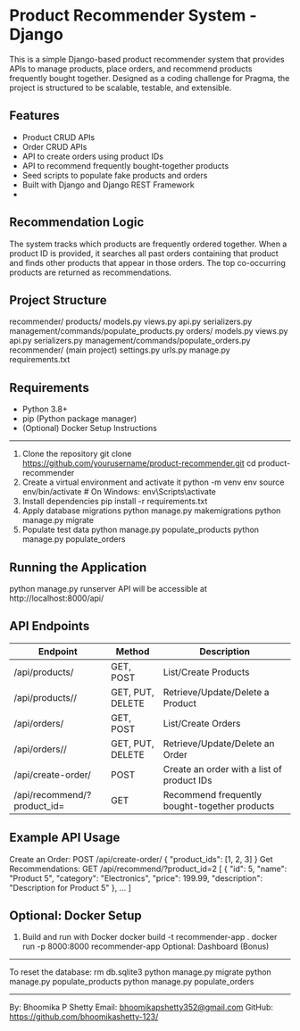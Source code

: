 Product Recommender System - Django
===================================
This is a simple Django-based product recommender system that provides APIs to manage products, place orders, and
recommend products frequently bought together. Designed as a coding challenge for Pragma, the project is structured
to be scalable, testable, and extensible.

Features
--------
- Product CRUD APIs
- Order CRUD APIs
- API to create orders using product IDs
- API to recommend frequently bought-together products
- Seed scripts to populate fake products and orders
- Built with Django and Django REST Framework
- 
Recommendation Logic
--------------------
The system tracks which products are frequently ordered together. When a product ID is provided, it searches all past
orders containing that product and finds other products that appear in those orders. The top co-occurring products are
returned as recommendations.

Project Structure
-----------------
recommender/
 products/
 models.py
 views.py
 api.py
 serializers.py
 management/commands/populate_products.py
 orders/
 models.py
 views.py
 api.py
 serializers.py
 management/commands/populate_orders.py
 recommender/ (main project)
 settings.py
 urls.py
 manage.py
 requirements.txt
 
Requirements
------------
- Python 3.8+
- pip (Python package manager)
- (Optional) Docker
Setup Instructions
------------------
1. Clone the repository
 git clone https://github.com/yourusername/product-recommender.git
 cd product-recommender
2. Create a virtual environment and activate it
 python -m venv env
 source env/bin/activate # On Windows: env\Scripts\activate
3. Install dependencies
 pip install -r requirements.txt
4. Apply database migrations
 python manage.py makemigrations
 python manage.py migrate
5. Populate test data
 python manage.py populate_products
 python manage.py populate_orders

Running the Application
-----------------------
python manage.py runserver
API will be accessible at http://localhost:8000/api/

API Endpoints
-------------
| Endpoint | Method | Description |
|----------------------------------|------------|-----------------------------------------------|
| /api/products/ | GET, POST | List/Create Products |
| /api/products/<id>/ | GET, PUT, DELETE | Retrieve/Update/Delete a Product |
| /api/orders/ | GET, POST | List/Create Orders |
| /api/orders/<id>/ | GET, PUT, DELETE | Retrieve/Update/Delete an Order |
| /api/create-order/ | POST | Create an order with a list of product IDs |
| /api/recommend/?product_id=<id> | GET | Recommend frequently bought-together products |

Example API Usage
-----------------
Create an Order:
POST /api/create-order/
 {
 "product_ids": [1, 2, 3]
 }
Get Recommendations:
GET /api/recommend/?product_id=2
 [
 {
 "id": 5,
 "name": "Product 5",
 "category": "Electronics",
 "price": 199.99,
 "description": "Description for Product 5"
 },
 ...
 ]
 
Optional: Docker Setup
----------------------
1. Build and run with Docker
 docker build -t recommender-app .
 docker run -p 8000:8000 recommender-app
Optional: Dashboard (Bonus)
--------------------------
To reset the database:
 rm db.sqlite3
 python manage.py migrate
 python manage.py populate_products
 python manage.py populate_orders

-------
By: Bhoomika P Shetty
Email: bhoomikapshetty352@gmail.com 
GitHub: https://github.com/bhoomikashetty-123/
